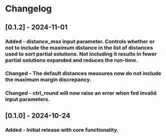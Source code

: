 # Changelog 

## [0.1.2] - 2024-11-01 
### Added - **distance_max** input parameter. Controls whether or not to include the maximum distance in the list of distances used to sort partial solutions. Not including it results in fewer partial solutions expanded and reduces the run-time.

### Changed - The default distances measures now do not include the maximum margin discrepancy.

### Changed - **ctrl_round** will now raise an error when fed invalid input parameters.
 
## [0.1.0] - 2024-10-24 

### Added - Initial release with core functionality.
